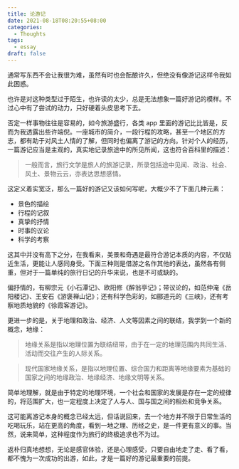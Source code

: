 ```yaml
---
title: 论游记
date: 2021-08-18T08:20:55+08:00
categories:
  - Thoughts
tags:
  - essay
draft: false
---
```


通常写东西不会让我很为难，虽然有时也会酝酿许久，但绝没有像游记这样令我如此困惑。

也许是对这种类型过于陌生，也许读的太少，总是无法想象一篇好游记的模样。不过心中有了尝试的动力，只好硬着头皮思考下去。

否定一样事物往往是容易的，如今旅游盛行，各类 app 里面的游记比比皆是，反而为我透露出些许端倪。一座城市的简介，一段行程的攻略，甚至一个地区的方志，都有助于对风土人情的了解，但同时也偏离了游记的方向。针对个人的经历，一篇游记应当是主观的，真实地记录旅途中的所见所闻，这也符合百科里的描述：

> 一般而言，旅行文学是旅人的旅游记录，所录包括途中见闻、政治、社会、风土、景物云云，亦表达思想感情。

这定义着实宽泛，那么一篇好的游记又该如何写呢，大概少不了下面几种元素：

- 景色的描绘
- 行程的记叙
- 真挚的抒情
- 时事的议论
- 科学的考察

这其中并没有高下之分，在我看来，美景和奇遇是最符合游记本质的内容，不仅贴近生活，更能让人感同身受。下面三种则是借游之名作其他的表达，虽然各有侧重，但对于一篇单纯的旅行日记的升华来说，也是不可或缺的。

偏抒情的，有柳宗元《小石潭记》、欧阳修《醉翁亭记》；带议论的，如范仲淹《岳阳楼记》、王安石《游褒禅山记》；还有科学色彩的，如郦道元的《三峡》，还有考察地质地貌的《徐霞客游记》。

更进一步的是，关于地理和政治、经济、人文等因素之间的联结，我学到一个新的概念，地缘：

> 地缘关系是指以地理位置为联结纽带，由于在一定的地理范围内共同生活、活动而交往产生的人际关系。

> 现代国家地缘关系，是指以地理位置、综合国力和距离等地缘要素为基础的国家之间的地缘政治、地缘经济、地缘文明等关系。

简单地理解，就是由于特定的地理环境，一个社会和国家的发展是存在一定的规律的，将范围扩大，也一定程度上决定了人与人、国与国之间的相处和竞争关系。

这可能离游记本身的概念已经太远，但话说回来，去一个地方并不限于日常生活的吃喝玩乐，站在更高的角度，看到一地之理、历经之史，是一件更有意义的事。当然，说来简单，这种程度作为旅行的终极追求也不为过。

返朴归真地想想，无论是感官体验，还是心理感受，只要自由地走了走、看了看，都不愧为一次成功的出游，如此，才是一篇好的游记最重要的前提。